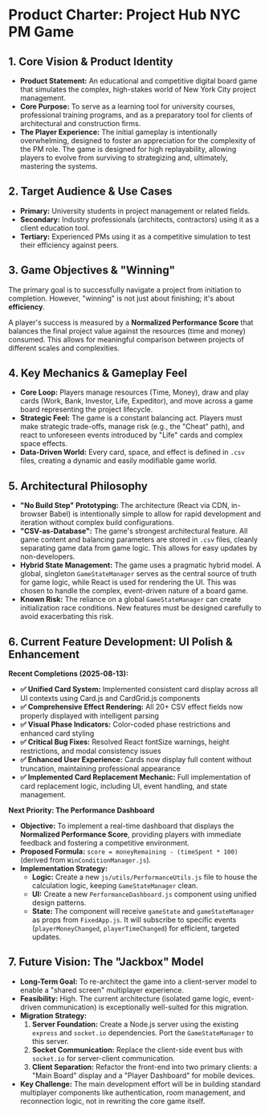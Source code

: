 # Product Charter: Project Hub NYC PM Game

## 1. Core Vision & Product Identity

*   **Product Statement:** An educational and competitive digital board game that simulates the complex, high-stakes world of New York City project management.
*   **Core Purpose:** To serve as a learning tool for university courses, professional training programs, and as a preparatory tool for clients of architectural and construction firms.
*   **The Player Experience:** The initial gameplay is intentionally overwhelming, designed to foster an appreciation for the complexity of the PM role. The game is designed for high replayability, allowing players to evolve from surviving to strategizing and, ultimately, mastering the systems.

## 2. Target Audience & Use Cases

*   **Primary:** University students in project management or related fields.
*   **Secondary:** Industry professionals (architects, contractors) using it as a client education tool.
*   **Tertiary:** Experienced PMs using it as a competitive simulation to test their efficiency against peers.

## 3. Game Objectives & "Winning"

The primary goal is to successfully navigate a project from initiation to completion. However, "winning" is not just about finishing; it's about **efficiency**.

A player's success is measured by a **Normalized Performance Score** that balances the final project value against the resources (time and money) consumed. This allows for meaningful comparison between projects of different scales and complexities.

## 4. Key Mechanics & Gameplay Feel

*   **Core Loop:** Players manage resources (Time, Money), draw and play cards (Work, Bank, Investor, Life, Expeditor), and move across a game board representing the project lifecycle.
*   **Strategic Feel:** The game is a constant balancing act. Players must make strategic trade-offs, manage risk (e.g., the "Cheat" path), and react to unforeseen events introduced by "Life" cards and complex space effects.
*   **Data-Driven World:** Every card, space, and effect is defined in `.csv` files, creating a dynamic and easily modifiable game world.

## 5. Architectural Philosophy

*   **"No Build Step" Prototyping:** The architecture (React via CDN, in-browser Babel) is intentionally simple to allow for rapid development and iteration without complex build configurations.
*   **"CSV-as-Database":** The game's strongest architectural feature. All game content and balancing parameters are stored in `.csv` files, cleanly separating game data from game logic. This allows for easy updates by non-developers.
*   **Hybrid State Management:** The game uses a pragmatic hybrid model. A global, singleton `GameStateManager` serves as the central source of truth for game logic, while React is used for rendering the UI. This was chosen to handle the complex, event-driven nature of a board game.
*   **Known Risk:** The reliance on a global `GameStateManager` can create initialization race conditions. New features must be designed carefully to avoid exacerbating this risk.

## 6. Current Feature Development: UI Polish & Enhancement

**Recent Completions (2025-08-13):**
*   **✅ Unified Card System:** Implemented consistent card display across all UI contexts using Card.js and CardGrid.js components
*   **✅ Comprehensive Effect Rendering:** All 20+ CSV effect fields now properly displayed with intelligent parsing
*   **✅ Visual Phase Indicators:** Color-coded phase restrictions and enhanced card styling  
*   **✅ Critical Bug Fixes:** Resolved React fontSize warnings, height restrictions, and modal consistency issues
*   **✅ Enhanced User Experience:** Cards now display full content without truncation, maintaining professional appearance
*   **✅ Implemented Card Replacement Mechanic:** Full implementation of card replacement logic, including UI, event handling, and state management.

**Next Priority: The Performance Dashboard**
*   **Objective:** To implement a real-time dashboard that displays the **Normalized Performance Score**, providing players with immediate feedback and fostering a competitive environment.
*   **Proposed Formula:** `score = moneyRemaining - (timeSpent * 100)` (derived from `WinConditionManager.js`).
*   **Implementation Strategy:**
    *   **Logic:** Create a new `js/utils/PerformanceUtils.js` file to house the calculation logic, keeping `GameStateManager` clean.
    *   **UI:** Create a new `PerformanceDashboard.js` component using unified design patterns.
    *   **State:** The component will receive `gameState` and `gameStateManager` as props from `FixedApp.js`. It will subscribe to specific events (`playerMoneyChanged`, `playerTimeChanged`) for efficient, targeted updates.

## 7. Future Vision: The "Jackbox" Model

*   **Long-Term Goal:** To re-architect the game into a client-server model to enable a "shared screen" multiplayer experience.
*   **Feasibility:** High. The current architecture (isolated game logic, event-driven communication) is exceptionally well-suited for this migration.
*   **Migration Strategy:**
    1.  **Server Foundation:** Create a Node.js server using the existing `express` and `socket.io` dependencies. Port the `GameStateManager` to this server.
    2.  **Socket Communication:** Replace the client-side event bus with `socket.io` for server-client communication.
    3.  **Client Separation:** Refactor the front-end into two primary clients: a "Main Board" display and a "Player Dashboard" for mobile devices.
*   **Key Challenge:** The main development effort will be in building standard multiplayer components like authentication, room management, and reconnection logic, not in rewriting the core game itself.
